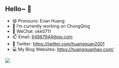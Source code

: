 ## Hello~ 👋

- 😄 Pronouns: Evan Huang
- 🔭 I’m currently working on ChongQing
- 💬 WeChat: okk0711
- 📫 Email: <64867944@qq.com>
- 🐤 Twitter: <https://twitter.com/huangguan2001>
- 💻 My Blog Websites: <https://huangguanhao.com/> 

<a href="https://github.com/huangguan2001/">
  <img  src="https://github-readme-stats.vercel.app/api?username=huangguan2001&theme=algolia&count_private=true&show_icons=true" />
</a>

<!-- <a href="https://github.com/huangguan2001/">
  <img align="right" src="https://github-readme-stats.vercel.app/api/top-langs/?username=huangguan2001&layout=compact" />
</a> -->
